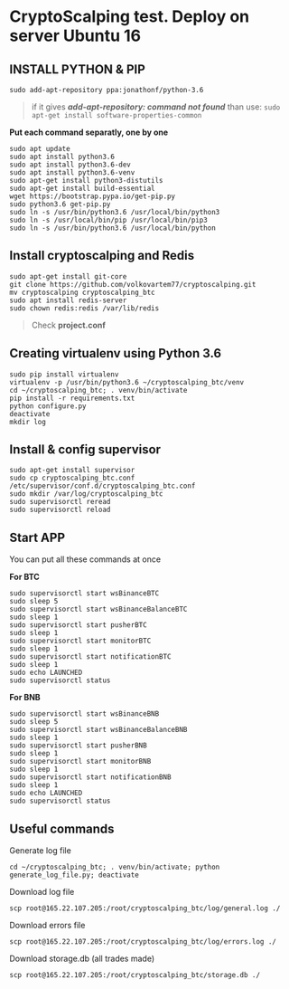 # CryptoScalping test. Deploy on server Ubuntu 16

## INSTALL PYTHON & PIP

`sudo add-apt-repository ppa:jonathonf/python-3.6`  

> if it gives  ***add-apt-repository: command not found***   than use: `sudo apt-get install software-properties-common`

**Put each command separatly, one by one**
```
sudo apt update
sudo apt install python3.6
sudo apt install python3.6-dev
sudo apt install python3.6-venv
sudo apt-get install python3-distutils
sudo apt-get install build-essential
wget https://bootstrap.pypa.io/get-pip.py
sudo python3.6 get-pip.py
sudo ln -s /usr/bin/python3.6 /usr/local/bin/python3
sudo ln -s /usr/local/bin/pip /usr/local/bin/pip3
sudo ln -s /usr/bin/python3.6 /usr/local/bin/python
```



## Install cryptoscalping and Redis

```
sudo apt-get install git-core
git clone https://github.com/volkovartem77/cryptoscalping.git
mv cryptoscalping cryptoscalping_btc
sudo apt install redis-server
sudo chown redis:redis /var/lib/redis
```

> Check **project.conf**


## Creating virtualenv using Python 3.6

```
sudo pip install virtualenv
virtualenv -p /usr/bin/python3.6 ~/cryptoscalping_btc/venv
cd ~/cryptoscalping_btc; . venv/bin/activate
pip install -r requirements.txt
python configure.py
deactivate
mkdir log
```


## Install & config supervisor


```
sudo apt-get install supervisor
sudo cp cryptoscalping_btc.conf /etc/supervisor/conf.d/cryptoscalping_btc.conf
sudo mkdir /var/log/cryptoscalping_btc
sudo supervisorctl reread
sudo supervisorctl reload
```



## Start APP

You can put all these commands at once

**For BTC**

```
sudo supervisorctl start wsBinanceBTC
sudo sleep 5
sudo supervisorctl start wsBinanceBalanceBTC
sudo sleep 1
sudo supervisorctl start pusherBTC
sudo sleep 1
sudo supervisorctl start monitorBTC
sudo sleep 1
sudo supervisorctl start notificationBTC
sudo sleep 1
sudo echo LAUNCHED
sudo supervisorctl status

```

**For BNB**
```
sudo supervisorctl start wsBinanceBNB
sudo sleep 5
sudo supervisorctl start wsBinanceBalanceBNB
sudo sleep 1
sudo supervisorctl start pusherBNB
sudo sleep 1
sudo supervisorctl start monitorBNB
sudo sleep 1
sudo supervisorctl start notificationBNB
sudo sleep 1
sudo echo LAUNCHED
sudo supervisorctl status

```


## Useful commands

Generate log file
```
cd ~/cryptoscalping_btc; . venv/bin/activate; python generate_log_file.py; deactivate
```

Download log file
```
scp root@165.22.107.205:/root/cryptoscalping_btc/log/general.log ./
```

Download errors file
```
scp root@165.22.107.205:/root/cryptoscalping_btc/log/errors.log ./
```

Download storage.db (all trades made)
```
scp root@165.22.107.205:/root/cryptoscalping_btc/storage.db ./
```



